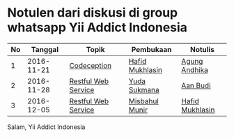 # Notulen dari diskusi di group whatsapp Yii Addict Indonesia


No | Tanggal | Topik | Pembukaan | Notulis
---|------|-------|--------|--------
1  | 2016-11-21 | [Codeception](discussion1.0-2016-11-21.md) | [Hafid Mukhlasin](https://github.com/hscstudio) | [Agung Andhika](https://github.com/agungsijawir)
2  | 2016-11-28 | [Restful Web Service](discussion2.0-2016-11-28.md) | [Yuda Sukmana](https://github.com/ydatech) | [Aan Budi](https://github.com/aanbudi)
3  | 2016-12-05 | [Restful Web Service](discussion3.0-2016-12-05.md) | [Misbahul Munir](https://github.com/mdmunir) | [Hafid Mukhlasin](https://github.com/hscstudio)

Salam, Yii Addict Indonesia
